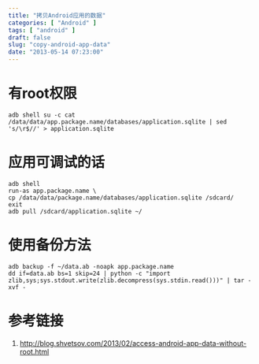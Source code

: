 ```yaml
---
title: "拷贝Android应用的数据"
categories: [ "Android" ]
tags: [ "android" ]
draft: false
slug: "copy-android-app-data"
date: "2013-05-14 07:23:00"
---
```


# 有root权限


<!--more-->


```
adb shell su -c cat /data/data/app.package.name/databases/application.sqlite | sed 's/\r$//' > application.sqlite
```

# 应用可调试的话
```
adb shell
run-as app.package.name \
cp /data/data/package.name/databases/application.sqlite /sdcard/
exit
adb pull /sdcard/application.sqlite ~/
```


# 使用备份方法
```
adb backup -f ~/data.ab -noapk app.package.name
dd if=data.ab bs=1 skip=24 | python -c "import zlib,sys;sys.stdout.write(zlib.decompress(sys.stdin.read()))" | tar -xvf -
```

# 参考链接
1. http://blog.shvetsov.com/2013/02/access-android-app-data-without-root.html